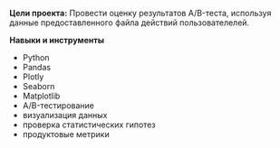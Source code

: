 **Цели проекта:** Провести оценку результатов A/B-теста, используя данные предоставленного файла действий пользователелей.

**Навыки и инструменты**
- Python
- Pandas
- Plotly
- Seaborn
- Matplotlib
- A/B-тестирование 
- визуализация данных
- проверка статистических гипотез
- продуктовые метрики

